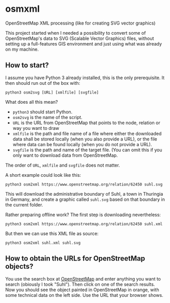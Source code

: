 # osmxml
OpenStreetMap XML processing (like for creating SVG vector graphics)

This project started when I needed a possibility to convert some of
OpenStreetMap's data to SVG (Scalable Vector Graphics) files, without setting up
a full-features GIS environment and just using what was already on my machine.

## How to start?

I assume you have Python 3 already installed, this is the only prerequisite. It
then should run out of the box with:

```
python3 osm2svg [URL] [xmlfile] [svgfile]
```

What does all this mean?

- `python3` should start Python.
- `osm2svg` is the name of the script.
- `URL` is the URL from OpenStreetMap that points to the node, relation or way
  you want to draw
- `xmlfile` is the path and file name of a file where either the downloaded data
  shall be stored locally (when you also provide a URL), or the file where data
  can be found locally (when you do not provide a URL).
- `svgfile` is the path and name of the target file. (You can omit this if you
  only want to download data from OpenStreetMap.

The order of `URL`, `xmlfile` and  `svgfile` does not matter.

A short example could look like this:

```
python3 osm2xml https://www.openstreetmap.org/relation/62450 suhl.svg
```

This will download the administrative boundary of Suhl, a town in Thuringia in
Germany, and create a graphic called `suhl.svg` based on that boundary in the
current folder.

Rather preparing offline work? The first step is downloading nevertheless:

```
python3 osm2xml https://www.openstreetmap.org/relation/62450 suhl.xml
```

But then we can use this XML file as source:

```
python3 osm2xml suhl.xml suhl.svg
```

## How to obtain the URLs for OpenStreetMap objects?

You use the search box at [OpenStreetMap](https://www.openstreetmap.org/) and
enter anything you want to search (obiously I took "Suhl"). Then click on one of
the search results. Now you should see the object painted in OpenStreetMap in
orange, with some technical data on the left side. Use the URL that your browser
shows.